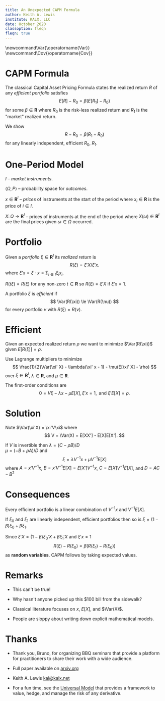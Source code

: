 ```yaml
---
title: An Unexpected CAPM Formula
author: Keith A. Lewis
institute: KALX, LLC
date: October 2020
classoption: fleqn
fleqn: true
---
```


\newcommand\Var{\operatorname{Var}}
\newcommand\Cov{\operatorname{Cov}}

# CAPM Formula

The classical Capital Asset Pricing Formula states
the realized return $R$ of any _efficient portfolio_ satisfies
$$
	E[R] - R_0 = \beta(E[R_1] - R_0)
$$
for some $\beta\in\bm{R}$ where $R_0$ is the risk-less realized return and $R_1$ is the "market"
realized return.

We show
$$
	R - R_0 = \beta(R_1 - R_0)
$$
for any linearly independent, efficient $R_0$, $R_1$.

# One-Period Model

$I$ &ndash; _market instruments_.

$\langle \Omega, P\rangle$ &ndash; probability space for _outcomes_.

$x\in\bm{R}^I$ &ndash; _prices_ of instruments at the start of the period where
$x_i\in\bm{R}$ is the price of $i\in I$.

$X\colon\Omega\to\bm{R}^I$ &ndash; prices of instruments at the end of the period
where $X(\omega)\in\bm{R}^I$ are the final prices given $\omega\in\Omega$ occurred.

# Portfolio

Given a _portfolio_ $\xi\in\bm{R}^I$ its _realized return_ is
$$
R(\xi) = \xi' X/\xi' x.
$$
where $\xi'x = \xi\cdot x = \sum_{i\in I} \xi_i x_i$.

$R(t\xi) = R(\xi)$ for any non-zero $t\in\bm{R}$ so $R(\xi) = \xi'X$ if $\xi'x = 1$.

A portfolio $\xi$ is _efficient_ if
$$
\Var(R(\xi)) \le \Var(R(\nu))
$$
for every portfolio $\nu$ with $R(\xi) = R(\nu)$.

# Efficient

Given an expected realized return $\rho$ we want to minimize $\Var(R(\xi))$ given $E[R(\xi)] = \rho$.

Use Lagrange multipliers to minimize
$$
\frac{1}{2}\Var(\xi' X) - \lambda(\xi' x - 1) - \mu(E[\xi' X] - \rho)
$$
over $\xi\in\bm{R}^I$, $\lambda\in\bm{R}$, and $\mu\in\bm{R}$.

The first-order conditions are
$$
0 = V\xi - \lambda x - \mu E[X], \xi'x = 1, \mathrm{\ and\ } \xi'E[X] = \rho.
$$

# Solution

Note $\Var(\xi'X) = \xi'V\xi$ where 
$$
V = \Var(X) = E[XX'] - E[X]E[X'].
$$

If $V$ is invertible then $\lambda = (C - \rho B)/D$    
$\mu = (-B + \rho A)/D$ and
$$
\xi = \lambda V^{-1}x + \mu V^{-1}E[X]
$$
where $A = x'V^{-1}x$, $B = x'V^{-1}E[X] = E[X']V^{-1}x$, $C = E[X]V^{-1}E[X]$,
and $D = AC - B^2$

# Consequences

Every efficient portfolio is a linear combination of $V^{-1}x$ and $V^{-1}E[X]$.

If $\xi_0$ and $\xi_1$ are linearly independent, efficient portfolios then
so is $\xi = (1 - \beta)\xi_0 + \beta \xi_1$.

Since $\xi'X = (1 - \beta)\xi_0'X + \beta\xi_1'X$ and $\xi'x = 1$
$$
	R(\xi) - R(\xi_0) = \beta(R(\xi_1) - R(\xi_0))
$$
as **random variables**. CAPM follows by taking expected values.

# Remarks

- This can't be true!

- Why hasn't anyone picked up this $100 bill from the sidewalk?

- Classical literature focuses on $x$, $E[X]$, and $\Var(X)$.

- People are sloppy about writing down explicit mathematical models.

# Thanks

- Thank you, Bruno, for organizing BBQ seminars that provide a platform
for practitioners to share their work with a wide audience.

- Full paper available on [arxiv.org](https://arxiv.org/abs/2009.10852)

- Keith A. Lewis [kal@kalx.net](mailto:kal@kalx.net)

- For a fun time, see the [Universal Model](https://kalx.net/um.pdf) that
provides a framework to value, hedge, and manage the risk of any derivative.


